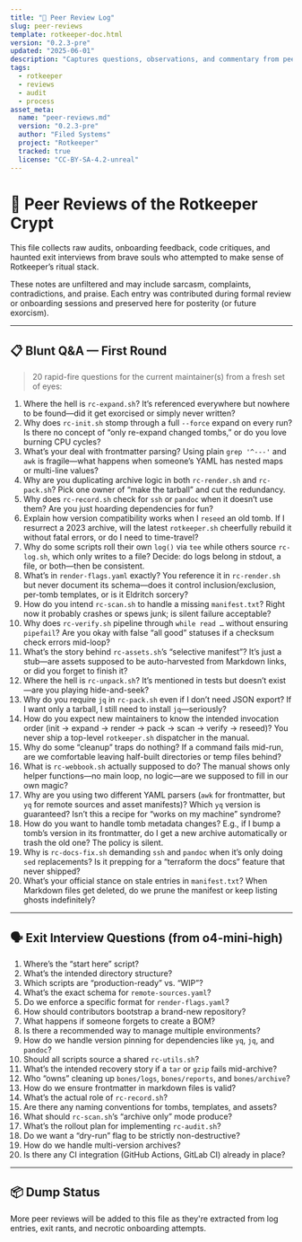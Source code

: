 ```yaml
---
title: "📓 Peer Review Log"
slug: peer-reviews
template: rotkeeper-doc.html
version: "0.2.3-pre"
updated: "2025-06-01"
description: "Captures questions, observations, and commentary from peer review sessions conducted on Rotkeeper components."
tags:
  - rotkeeper
  - reviews
  - audit
  - process
asset_meta:
  name: "peer-reviews.md"
  version: "0.2.3-pre"
  author: "Filed Systems"
  project: "Rotkeeper"
  tracked: true
  license: "CC-BY-SA-4.2-unreal"
---
```


# 🧠 Peer Reviews of the Rotkeeper Crypt

This file collects raw audits, onboarding feedback, code critiques, and haunted exit interviews from brave souls who attempted to make sense of Rotkeeper’s ritual stack.

These notes are unfiltered and may include sarcasm, complaints, contradictions, and praise. Each entry was contributed during formal review or onboarding sessions and preserved here for posterity (or future exorcism).

---

## 📋 Blunt Q&A — First Round

> 20 rapid-fire questions for the current maintainer(s) from a fresh set of eyes:

1. Where the hell is `rc-expand.sh`? It’s referenced everywhere but nowhere to be found—did it get exorcised or simply never written?
2. Why does `rc-init.sh` stomp through a full `--force` expand on every run? Is there no concept of “only re-expand changed tombs,” or do you love burning CPU cycles?
3. What’s your deal with frontmatter parsing? Using plain `grep '^---'` and `awk` is fragile—what happens when someone’s YAML has nested maps or multi-line values?
4. Why are you duplicating archive logic in both `rc-render.sh` and `rc-pack.sh`? Pick one owner of “make the tarball” and cut the redundancy.
5. Why does `rc-record.sh` check for `ssh` or `pandoc` when it doesn’t use them? Are you just hoarding dependencies for fun?
6. Explain how version compatibility works when I `reseed` an old tomb. If I resurrect a 2023 archive, will the latest `rotkeeper.sh` cheerfully rebuild it without fatal errors, or do I need to time-travel?
7. Why do some scripts roll their own `log()` via `tee` while others source `rc-log.sh`, which only writes to a file? Decide: do logs belong in stdout, a file, or both—then be consistent.
8. What’s in `render-flags.yaml` exactly? You reference it in `rc-render.sh` but never document its schema—does it control inclusion/exclusion, per-tomb templates, or is it Eldritch sorcery?
9. How do you intend `rc-scan.sh` to handle a missing `manifest.txt`? Right now it probably crashes or spews junk; is silent failure acceptable?
10. Why does `rc-verify.sh` pipeline through `while read …` without ensuring `pipefail`? Are you okay with false “all good” statuses if a checksum check errors mid-loop?
11. What’s the story behind `rc-assets.sh`’s “selective manifest”? It’s just a stub—are assets supposed to be auto-harvested from Markdown links, or did you forget to finish it?
12. Where the hell is `rc-unpack.sh`? It’s mentioned in tests but doesn’t exist—are you playing hide-and-seek?
13. Why do you require `jq` in `rc-pack.sh` even if I don’t need JSON export? If I want only a tarball, I still need to install `jq`—seriously?
14. How do you expect new maintainers to know the intended invocation order (init → expand → render → pack → scan → verify → reseed)? You never ship a top-level `rotkeeper.sh` dispatcher in the manual.
15. Why do some “cleanup” traps do nothing? If a command fails mid-run, are we comfortable leaving half-built directories or temp files behind?
16. What is `rc-webbook.sh` actually supposed to do? The manual shows only helper functions—no main loop, no logic—are we supposed to fill in our own magic?
17. Why are you using two different YAML parsers (`awk` for frontmatter, but `yq` for remote sources and asset manifests)? Which `yq` version is guaranteed? Isn’t this a recipe for “works on my machine” syndrome?
18. How do you want to handle tomb metadata changes? E.g., if I bump a tomb’s version in its frontmatter, do I get a new archive automatically or trash the old one? The policy is silent.
19. Why is `rc-docs-fix.sh` demanding `ssh` and `pandoc` when it’s only doing `sed` replacements? Is it prepping for a “terraform the docs” feature that never shipped?
20. What’s your official stance on stale entries in `manifest.txt`? When Markdown files get deleted, do we prune the manifest or keep listing ghosts indefinitely?

---

## 🗣️ Exit Interview Questions (from o4-mini-high)

1. Where’s the “start here” script?
2. What’s the intended directory structure?
3. Which scripts are “production-ready” vs. “WIP”?
4. What’s the exact schema for `remote-sources.yaml`?
5. Do we enforce a specific format for `render-flags.yaml`?
6. How should contributors bootstrap a brand-new repository?
7. What happens if someone forgets to create a BOM?
8. Is there a recommended way to manage multiple environments?
9. How do we handle version pinning for dependencies like `yq`, `jq`, and `pandoc`?
10. Should all scripts source a shared `rc-utils.sh`?
11. What’s the intended recovery story if a `tar` or `gzip` fails mid-archive?
12. Who “owns” cleaning up `bones/logs`, `bones/reports`, and `bones/archive`?
13. How do we ensure frontmatter in markdown files is valid?
14. What’s the actual role of `rc-record.sh`?
15. Are there any naming conventions for tombs, templates, and assets?
16. What should `rc-scan.sh`’s “archive only” mode produce?
17. What’s the rollout plan for implementing `rc-audit.sh`?
18. Do we want a “dry-run” flag to be strictly non-destructive?
19. How do we handle multi-version archives?
20. Is there any CI integration (GitHub Actions, GitLab CI) already in place?

---

## 📦 Dump Status

More peer reviews will be added to this file as they're extracted from log entries, exit rants, and necrotic onboarding attempts.